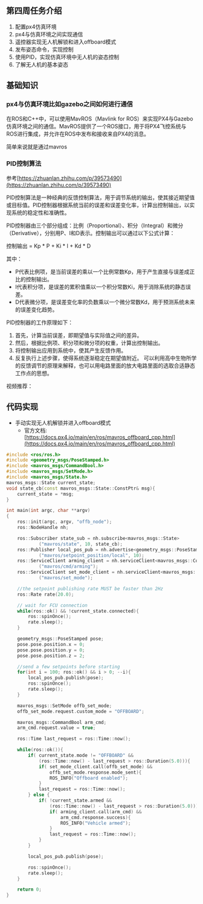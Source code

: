## 第四周任务介绍
1. 配置px4仿真环境
2. px4与仿真环境之间实现通信
3. 遥控器实现无人机解锁和进入offboard模式
4. 发布姿态命令，实现控制
5. 使用PID，实现仿真环境中无人机的姿态控制
6. 了解无人机的基本姿态

## 基础知识
### px4与仿真环境比如gazebo之间如何进行通信
在ROS和C++中，可以使用MavROS（Mavlink for ROS）来实现PX4与Gazebo仿真环境之间的通信。MavROS提供了一个ROS接口，用于将PX4飞控系统与ROS进行集成，并允许在ROS中发布和接收来自PX4的消息。

简单来说就是通过mavros
### PID控制算法
参考[https://zhuanlan.zhihu.com/p/39573490](https://zhuanlan.zhihu.com/p/39573490)

PID控制算法是一种经典的反馈控制算法，用于调节系统的输出，使其接近期望值或目标值。PID控制器根据系统当前的误差和误差变化率，计算出控制输出，以实现系统的稳定性和准确性。

PID控制器由三个部分组成：比例（Proportional）、积分（Integral）和微分（Derivative），分别用P、I和D表示。控制输出可以通过以下公式计算：

控制输出 = Kp * P + Ki * I + Kd * D

其中：

- P代表比例项，是当前误差的乘以一个比例常数Kp，用于产生直接与误差成正比的控制输出。
- I代表积分项，是误差的累积值乘以一个积分常数Ki，用于消除系统的静态误差。
- D代表微分项，是误差变化率的负数乘以一个微分常数Kd，用于预测系统未来的误差变化趋势。

PID控制器的工作原理如下：

1. 首先，计算当前误差，即期望值与实际值之间的差异。
2. 然后，根据比例项、积分项和微分项的权重，计算出控制输出。
3. 将控制输出应用到系统中，使其产生反馈作用。
4. 反复执行上述步骤，使得系统逐渐稳定在期望值附近。
可以利用高中生物所学的反馈调节的原理来解释，也可以用电路里面的放大电路里面的选取合适静态工作点的思想。

视频推荐：

## 代码实现
- 手动实现无人机解锁并进入offboard模式
  - 官方文档:[https://docs.px4.io/main/en/ros/mavros_offboard_cpp.html](https://docs.px4.io/main/en/ros/mavros_offboard_cpp.html)
```c++
#include <ros/ros.h>
#include <geometry_msgs/PoseStamped.h>
#include <mavros_msgs/CommandBool.h>
#include <mavros_msgs/SetMode.h>
#include <mavros_msgs/State.h>
mavros_msgs::State current_state;
void state_cb(const mavros_msgs::State::ConstPtr& msg){
    current_state = *msg;
}

int main(int argc, char **argv)
{
    ros::init(argc, argv, "offb_node");
    ros::NodeHandle nh;

    ros::Subscriber state_sub = nh.subscribe<mavros_msgs::State>
            ("mavros/state", 10, state_cb);
    ros::Publisher local_pos_pub = nh.advertise<geometry_msgs::PoseStamped>
            ("mavros/setpoint_position/local", 10);
    ros::ServiceClient arming_client = nh.serviceClient<mavros_msgs::CommandBool>
            ("mavros/cmd/arming");
    ros::ServiceClient set_mode_client = nh.serviceClient<mavros_msgs::SetMode>
            ("mavros/set_mode");

    //the setpoint publishing rate MUST be faster than 2Hz
    ros::Rate rate(20.0);

    // wait for FCU connection
    while(ros::ok() && !current_state.connected){
        ros::spinOnce();
        rate.sleep();
    }

    geometry_msgs::PoseStamped pose;
    pose.pose.position.x = 0;
    pose.pose.position.y = 0;
    pose.pose.position.z = 2;

    //send a few setpoints before starting
    for(int i = 100; ros::ok() && i > 0; --i){
        local_pos_pub.publish(pose);
        ros::spinOnce();
        rate.sleep();
    }

    mavros_msgs::SetMode offb_set_mode;
    offb_set_mode.request.custom_mode = "OFFBOARD";

    mavros_msgs::CommandBool arm_cmd;
    arm_cmd.request.value = true;

    ros::Time last_request = ros::Time::now();

    while(ros::ok()){
        if( current_state.mode != "OFFBOARD" &&
            (ros::Time::now() - last_request > ros::Duration(5.0))){
            if( set_mode_client.call(offb_set_mode) &&
                offb_set_mode.response.mode_sent){
                ROS_INFO("Offboard enabled");
            }
            last_request = ros::Time::now();
        } else {
            if( !current_state.armed &&
                (ros::Time::now() - last_request > ros::Duration(5.0))){
                if( arming_client.call(arm_cmd) &&
                    arm_cmd.response.success){
                    ROS_INFO("Vehicle armed");
                }
                last_request = ros::Time::now();
            }
        }

        local_pos_pub.publish(pose);

        ros::spinOnce();
        rate.sleep();
    }

    return 0;
}

```
